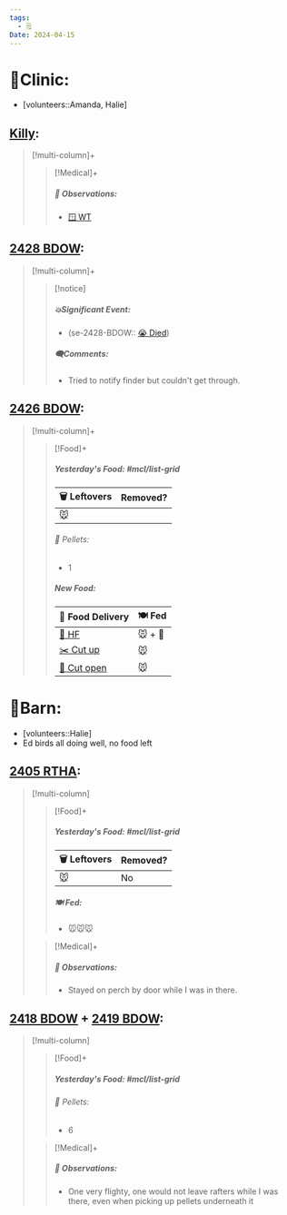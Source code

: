```yaml
---
tags:
  - 🗒️
Date: 2024-04-15
---
```


# 🏥Clinic:
- [volunteers::Amanda, Halie]

## [Killy](../RARE%20Birds/Ed%20Birds/Killy.md):
> [!multi-column]+
>
>> [!Medical]+
>> ##### 🔭 Observations:
>> - [🪟 WT](../Admin/Codes/Window%20time.md)

## [2428 BDOW](../RARE%20Birds/2428%20BDOW.md):
> [!multi-column]+
>
>> [!notice]
>> ##### 💥Significant Event:
>> - (se-2428-BDOW:: [😭 Died](../Admin/Codes/Died.md))
>>
>> ##### 🗨️Comments:
>> - Tried to notify finder but couldn't get through.

## [2426 BDOW](../RARE%20Birds/2426%20BDOW.md):
> [!multi-column]+
>
>> [!Food]+
>> ##### Yesterday's Food: #mcl/list-grid
>> |🗑️ Leftovers| Removed?
>> |---|---|
>>|🐭|
>>
>>###### 💩 Pellets:
>>- 1
>>
>> ##### New Food:
>> |🚚 Food Delivery| 🍽️ Fed|
>> |---|---|
>>|[🫱 HF](../Admin/Codes/Handfed.md)|🐭 + 💊|
>>|[✂️ Cut up](../Admin/Codes/Cut%20up.md)|🐭|
>>|[🔪 Cut open](../Admin/Codes/Cut%20open.md)|🐭|
>

# 🏡Barn:
- [volunteers::Halie]
- Ed birds all doing well, no food left

## [2405 RTHA](../RARE%20Birds/2405%20RTHA.md):
> [!multi-column]
>
>> [!Food]+
>> ##### Yesterday's Food: #mcl/list-grid
>> |🗑️ Leftovers| Removed?
>> |---|---|
>>|🐭|No
>>
>> ##### 🍽️ Fed:
>> - 🐭🐭🐭
>
>> [!Medical]+
>> ##### 🔭 Observations:
>> - Stayed on perch by door while I was in there.

## [2418 BDOW](../RARE%20Birds/2418%20BDOW.md) + [2419 BDOW](../RARE%20Birds/2419%20BDOW.md):
> [!multi-column]
>
>> [!Food]+
>> ##### Yesterday's Food: #mcl/list-grid
>>###### 💩 Pellets:
>>- 6
>
>> [!Medical]+
>> ##### 🔭 Observations:
>> - One very flighty, one would not leave rafters while I was there, even when picking up pellets underneath it

